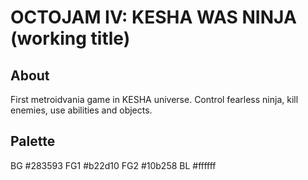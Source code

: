# OCTOJAM IV: KESHA WAS NINJA (working title)

## About

First metroidvania game in KESHA universe. Control fearless ninja,
kill enemies, use abilities and objects.

## Palette

BG   #283593
FG1  #b22d10
FG2  #10b258
BL   #ffffff
